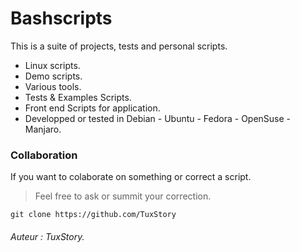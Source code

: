 
# Bashscripts

This is a suite of projects, tests and personal scripts.

- Linux scripts.    
- Demo scripts. 
- Various tools.  
- Tests & Examples Scripts.  
- Front end Scripts for application.  
- Developped or tested in Debian - Ubuntu - Fedora - OpenSuse - Manjaro.
   

### Collaboration

If you want to colaborate on something or correct a script.
> Feel free to ask or summit your correction.    

`git clone https://github.com/TuxStory`  

###### Auteur : *TuxStory*. 

